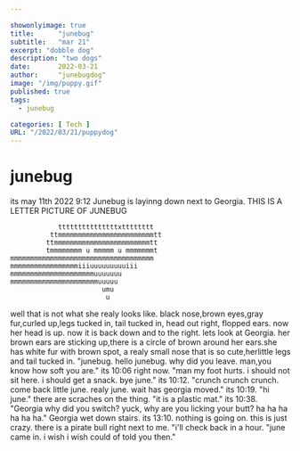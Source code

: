 ```yaml
---

showonlyimage: true
title:      "junebug"
subtitle:   "mar 21"
excerpt: "dobble dog"
description: "two dogs"
date:       2022-03-21
author:     "junebugdog"
image: "/img/puppy.gif"
published: true
tags:
  - junebug

categories: [ Tech ]
URL: "/2022/03/21/puppydog"
---
```

# junebug

its may 11th 2022 9:12 Junebug is layinng down next to Georgia. THIS IS A LETTER PICTURE OF JUNEBUG

```
            tttttttttttttttxtttttttt
          ttmmmmmmmmmmmmmmmmmmmmmmmmtt
         ttmmmmmmmmmmmmmmmmmmmmmmmmtt
         tmmmmmmmm u mmmmm u mmmmmmmt
mmmmmmmmmmmmmmmmmmmmmmmmmmmmmmmmmmmm
mmmmmmmmmmmmmmmmmiiiuuuuuuuuuiii
mmmmmmmmmmmmmmmmmmmmmuuuuuuu
mmmmmmmmmmmmmmmmmmmmmmuuuuu
                       umu
                        u
```

well that is not what she realy looks like. black nose,brown eyes,gray fur,curled up,legs tucked in, tail tucked in, head out right, flopped ears. now her head is up. now it is back down and to the right. lets look at Georgia. her brown ears are sticking up,there is a circle of brown around her ears.she has white fur with brown spot, a realy small nose that is so cute,herlittle legs and tail tucked in. "junebug. hello junebug. why did you leave. man,you know how soft you are." its 10:06 right now. "man my foot hurts. i should not sit here. i should get a snack. bye june." its 10:12. "crunch crunch crunch. come back little june. realy june. wait has georgia moved." its 10:19. "hi june." there are scraches on the thing. "it is a plastic mat." its 10:38. "Georgia why did you switch? yuck, why are you licking your butt? ha ha ha ha ha ha." Georgia wet down stairs. its 13:10.     nothing is going on. this is just crazy. there is a pirate bull right next to me. "i'll check back in a hour. "june came in. i wish i wish could of told you then."
